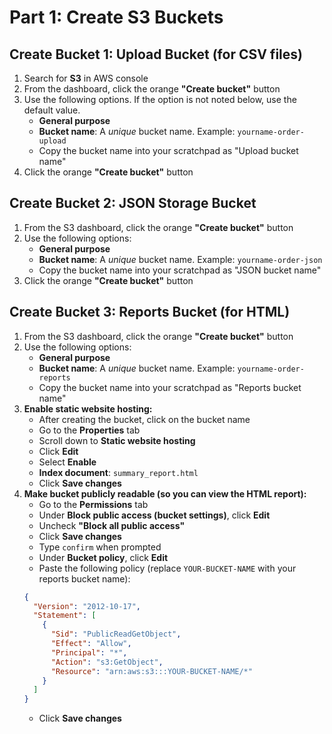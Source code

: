 # Part 1: Create S3 Buckets

## Create Bucket 1: Upload Bucket (for CSV files)
1. Search for **S3** in AWS console
2. From the dashboard, click the orange **"Create bucket"** button
3. Use the following options. If the option is not noted below, use the default value.
   - **General purpose**
   - **Bucket name**: A *unique* bucket name. Example: `yourname-order-upload`
   - Copy the bucket name into your scratchpad as "Upload bucket name"
4. Click the orange **"Create bucket"** button

## Create Bucket 2: JSON Storage Bucket
1. From the S3 dashboard, click the orange **"Create bucket"** button
2. Use the following options:
   - **General purpose**
   - **Bucket name**: A *unique* bucket name. Example: `yourname-order-json`
   - Copy the bucket name into your scratchpad as "JSON bucket name"
3. Click the orange **"Create bucket"** button

## Create Bucket 3: Reports Bucket (for HTML)
1. From the S3 dashboard, click the orange **"Create bucket"** button
2. Use the following options:
   - **General purpose**
   - **Bucket name**: A *unique* bucket name. Example: `yourname-order-reports`
   - Copy the bucket name into your scratchpad as "Reports bucket name"
3. **Enable static website hosting:**
   - After creating the bucket, click on the bucket name
   - Go to the **Properties** tab
   - Scroll down to **Static website hosting**
   - Click **Edit**
   - Select **Enable**
   - **Index document**: `summary_report.html`
   - Click **Save changes**
4. **Make bucket publicly readable (so you can view the HTML report):**
   - Go to the **Permissions** tab
   - Under **Block public access (bucket settings)**, click **Edit**
   - Uncheck **"Block all public access"**
   - Click **Save changes**
   - Type `confirm` when prompted
   - Under **Bucket policy**, click **Edit**
   - Paste the following policy (replace `YOUR-BUCKET-NAME` with your reports bucket name):
   ```json
   {
     "Version": "2012-10-17",
     "Statement": [
       {
         "Sid": "PublicReadGetObject",
         "Effect": "Allow",
         "Principal": "*",
         "Action": "s3:GetObject",
         "Resource": "arn:aws:s3:::YOUR-BUCKET-NAME/*"
       }
     ]
   }
   ```
   - Click **Save changes**